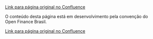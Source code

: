 [Link para página original no Confluence](https://openfinancebrasil.atlassian.net/wiki/spaces/OF/pages/17368723)

O conteúdo desta página está em desenvolvimento pela convenção do Open Finance Brasil.

[Link para página original no Confluence](https://openfinancebrasil.atlassian.net/wiki/spaces/OF/pages/17368723)